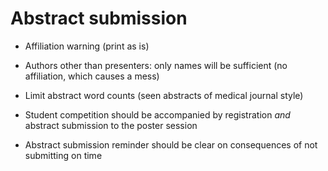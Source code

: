 # Abstract submission

+ Affiliation warning (print as is)
+ Authors other than presenters: only names will be sufficient (no affiliation, which causes a mess)
+ Limit abstract word counts (seen abstracts of medical journal style)

+ Student competition should be accompanied by registration _and_ abstract submission to the poster session

+ Abstract submission reminder should be clear on consequences of not
  submitting on time
